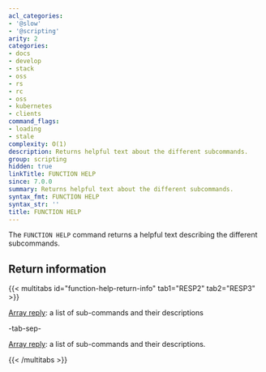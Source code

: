 ```yaml
---
acl_categories:
- '@slow'
- '@scripting'
arity: 2
categories:
- docs
- develop
- stack
- oss
- rs
- rc
- oss
- kubernetes
- clients
command_flags:
- loading
- stale
complexity: O(1)
description: Returns helpful text about the different subcommands.
group: scripting
hidden: true
linkTitle: FUNCTION HELP
since: 7.0.0
summary: Returns helpful text about the different subcommands.
syntax_fmt: FUNCTION HELP
syntax_str: ''
title: FUNCTION HELP
---
```

The `FUNCTION HELP` command returns a helpful text describing the different subcommands.

## Return information

{{< multitabs id="function-help-return-info" 
    tab1="RESP2" 
    tab2="RESP3" >}}

[Array reply](../../develop/reference/protocol-spec#arrays): a list of sub-commands and their descriptions

-tab-sep-

[Array reply](../../develop/reference/protocol-spec#arrays): a list of sub-commands and their descriptions.

{{< /multitabs >}}
